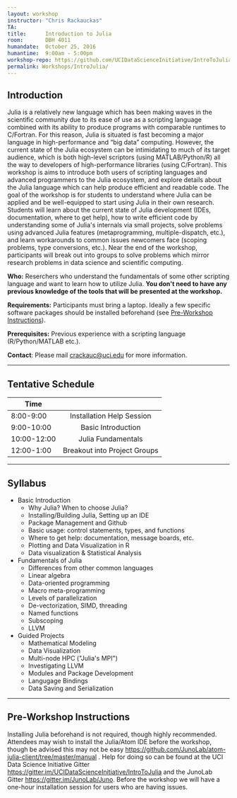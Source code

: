 ```yaml
---
layout: workshop
instructor: "Chris Rackauckas"
TA: 		
title: 		Introduction to Julia
room:		DBH 4011
humandate:	October 25, 2016
humantime:	9:00am - 5:00pm
workshop-repo: https://github.com/UCIDataScienceInitiative/IntroToJulia 
permalink: Workshops/IntroJulia/
---
```


## Introduction

Julia is a relatively new language which has been making waves in the scientific community due to its ease of use as a scripting language combined with its ability to produce programs with comparable runtimes to C/Fortran. For this reason, Julia is situated is fast becoming a major language in high-performance and “big data” computing. However, the current state of the Julia ecosystem can be intimidating to much of its target audience, which is both high-level scriptors (using MATLAB/Python/R) all the way to developers of high-performance libraries (using C/Fortran). This workshop is aims to introduce both users of scripting languages and advanced programmers to the Julia ecosystem, and explore details about the Julia language which can help produce efficient and readable code. The goal of the workshop is for students to understand where Julia can be applied and be well-equipped to start using Julia in their own research. Students will learn about the current state of Julia development (IDEs, documentation, where to get help), how to write efficient code by understanding some of Julia's internals via small projects, solve problems using advanced Julia features (metaprogramming, multiple-dispatch, etc.), and learn workarounds to common issues newcomers face (scoping problems, type conversions, etc.). Near the end of the workshop, participants will break out into groups to solve problems which mirror research problems in data science and scientific computing. 

**Who:** Reserchers who understand the fundamentals of some other scripting language and want to learn how to utilize Julia. **You don't need to have any previous knowledge of the tools that will be presented at the workshop.**

**Requirements:** Participants must bring a laptop. Ideally a few specific software packages should be installed beforehand (see [Pre-Workshop Instructions](#Instructions)). 

**Prerequisites:** Previous experience with a scripting language (R/Python/MATLAB etc.).

**Contact**: Please mail [crackauc@uci.edu](mailto:crackauc@uci.edu) for more information.

* * *



## <a name="Schedule"></a>Tentative Schedule

| Time	       	|           	|
| ------------- |:-------------:|
| 8:00-9:00   | Installation Help Session	|
| 9:00-10:00   | Basic Introduction		|
| 10:00-12:00	| Julia Fundamentals			|
| 12:00-1:00		| Breakout into Project Groups |


* * *



## <a name="Syllabus"></a>Syllabus

* Basic Introduction
  * Why Julia? When to choose Julia?
  * Installing/Building Julia, Setting up an IDE
  * Package Management and Github
  * Basic usage: control statements, types, and functions
  * Where to get help: documentation, message boards, etc.
  * Plotting and Data Visualization in R
  * Data visualization & Statistical Analysis
* Fundamentals of Julia
  * Differences from other common languages
  * Linear algebra
  * Data-oriented programming
  * Macro meta-programming
  * Levels of parallelization
  * De-vectorization, SIMD, threading
  * Named functions
  * Subscoping
  * LLVM
* Guided Projects
  * Mathematical Modeling
  * Data Visualization
  * Multi-node HPC ("Julia's MPI")
  * Investigating LLVM
  * Modules and Package Development
  * Langugage Bindings
  * Data Saving and Serialization

* * *


## <a name="Instructions"></a>Pre-Workshop Instructions

Installing Julia beforehand is not required, though highly recommended. Attendees may wish to install the Julia/Atom IDE before the workshop, though be advised this may not be easy <https://github.com/JunoLab/atom-julia-client/tree/master/manual> . Help for doing so can be found at the UCI Data Science Initiative Gitter <https://gitter.im/UCIDataScienceInitiative/IntroToJulia> and the JunoLab Gitter <https://gitter.im/JunoLab/Juno>.  Before the workshop we will have a one-hour installation session for users who are having issues.
